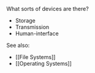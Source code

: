 What sorts of devices are there?
- Storage
- Transmission
- Human-interface




See also:
- [[File Systems]]
- [[Operating Systems]]